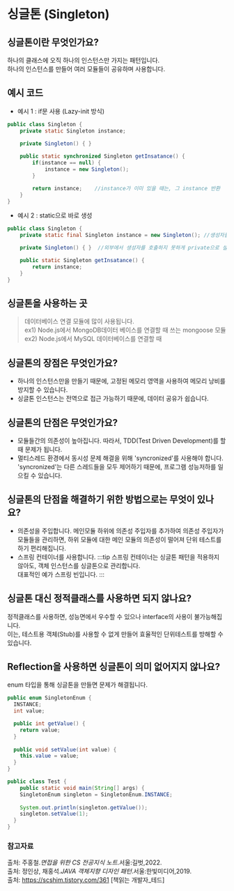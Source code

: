 # 싱글톤 (Singleton)

## 싱글톤이란 무엇인가요?
하나의 클래스에 오직 하나의 인스턴스만 가지는 패턴입니다.<br>
하나의 인스턴스를 만들어 여러 모듈들이 공유하며 사용합니다.

## 예시 코드
- 예시 1 : if문 사용 (Lazy-init 방식)
```java
public class Singleton {
    private static Singleton instance;

    private Singleton() { }
    
    public static synchronized Singleton getInsatance() {
        if(instance == null) {
            instance = new Singleton();
        }

        return instance;    //instance가 이미 있을 때는, 그 instance 반환
    }
}
```
- 예시 2 : static으로 바로 생성
```java
public class Singleton {
    private static final Singleton instance = new Singleton(); //생성자를 한번은 호출해야 하니까 직접 넣어줌

    private Singleton() { }  //외부에서 생성자를 호출하지 못하게 private으로 설정

    public static Singleton getInsatance() {
        return instance;
    }
}
```
## 싱글톤을 사용하는 곳
> 데이터베이스 연결 모듈에 많이 사용됩니다.<br>
> ex1) Node.js에서 MongoDB데이터 베이스를 연결할 때 쓰는 mongoose 모듈 <br>
> ex2) Node.js에서 MySQL 데이터베이스를 연결할 때

## 싱글톤의 장점은 무엇인가요?
- 하나의 인스턴스만을 만들기 때문에, 고정된 메모리 영역을 사용하여 메모리 낭비를 방지할 수 있습니다. 
- 싱글톤 인스턴스는 전역으로 접근 가능하기 때문에, 데이터 공유가 쉽습니다.

## 싱글톤의 단점은 무엇인가요?
- 모듈들간의 의존성이 높아집니다. 따라서, TDD(Test Driven Development)를 할 때 문제가 됩니다.
- 멀티스레드 환경에서 동시성 문제 해결을 위해 'syncronized'를 사용해야 합니다. 'syncronized'는 다른 스레드들을 모두 제어하기 때문에, 프로그램 성능저하를 일으킬 수 있습니다.

## 싱글톤의 단점을 해결하기 위한 방법으로는 무엇이 있나요?
- 의존성을 주입합니다. 
메인모듈 하위에 의존성 주입자를 추가하여 의존성 주입자가 모듈들을 관리하면, 하위 모듈에 대한 메인 모듈의 의존성이 떨어져 단위 테스트를 하기 편리해집니다.
- 스프링 컨테이너를 사용합니다.
  :::tip
  스프링 컨테이너는 싱글톤 패턴을 적용하지 않아도, 객체 인스턴스를 싱글톤으로 관리합니다.<br>
  대표적인 예가 스프링 빈입니다.
  :::

## 싱글톤 대신 정적클래스를 사용하면 되지 않나요?
정적클래스를 사용하면, 성능면에서 우수할 수 있으나 interface의 사용이 불가능해집니다.<br>
이는, 테스트용 객체(Stub)를 사용할 수 없게 만들어 효율적인 단위테스트를 방해할 수 있습니다.

## Reflection을 사용하면 싱글톤이 의미 없어지지 않나요?
enum 타입을 통해 싱글톤을 만들면 문제가 해결됩니다.
```java
public enum SingletonEnum {
  INSTANCE;
  int value;

  public int getValue() {
    return value;
  }
  
  public void setValue(int value) {
    this.value = value;
  }
}

public class Test {
    public static void main(String[] args) {
    SingletonEnum singleton = SingletonEnum.INSTANCE;
    
    System.out.println(singleton.getValue());
    singleton.setValue(1);
  }
}
```

### 참고자료
출처: 주홍철.*면접을 위한 CS 전공지식 노트*.서울:길벗,2022. <br>
출처: 정인상, 채홍석.*JAVA 객체지향 디자인 패턴*.서울:한빛미디어,2019. <br>
출처: https://scshim.tistory.com/361 [책읽는 개발자_테드]